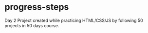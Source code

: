 # progress-steps
Day 2
Project created while practicing HTML/CSS/JS by following 50 projects in 50 days course.
